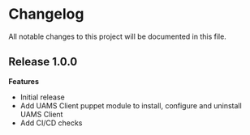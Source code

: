 # Changelog

All notable changes to this project will be documented in this file.

## Release 1.0.0

**Features**

 - Initial release
 - Add UAMS Client puppet module to install, configure and uninstall UAMS Client
 - Add CI/CD checks
